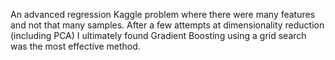 An advanced regression Kaggle problem where there were many features and not that many samples. After a few attempts at dimensionality reduction (including PCA) I ultimately found Gradient Boosting using a grid search was the most effective method.
